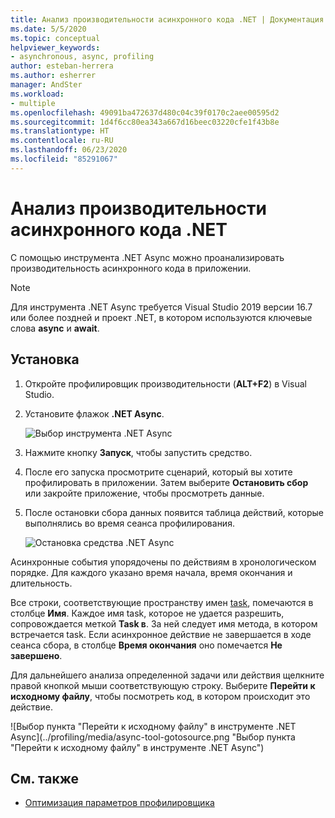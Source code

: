 ```yaml
---
title: Анализ производительности асинхронного кода .NET | Документация Майкрософт
ms.date: 5/5/2020
ms.topic: conceptual
helpviewer_keywords:
- asynchronous, async, profiling
author: esteban-herrera
ms.author: esherrer
manager: AndSter
ms.workload:
- multiple
ms.openlocfilehash: 49091ba472637d480c04c39f0170c2aee00595d2
ms.sourcegitcommit: 1d4f6cc80ea343a667d16beec03220cfe1f43b8e
ms.translationtype: HT
ms.contentlocale: ru-RU
ms.lasthandoff: 06/23/2020
ms.locfileid: "85291067"
---
```

# <a name="analyze-performance-of-net-asynchronous-code"></a>Анализ производительности асинхронного кода .NET

С помощью инструмента .NET Async можно проанализировать производительность асинхронного кода в приложении.

> [!NOTE]
> Для инструмента .NET Async требуется Visual Studio 2019 версии 16.7 или более поздней и проект .NET, в котором используются ключевые слова **async** и **await**.

## <a name="setup"></a>Установка

1. Откройте профилировщик производительности (**ALT+F2**) в Visual Studio.

1. Установите флажок **.NET Async**.

   ![Выбор инструмента .NET Async](../profiling/media/async-tool-selected.png "Выбор инструмента .NET Async")

1. Нажмите кнопку **Запуск**, чтобы запустить средство.

1. После его запуска просмотрите сценарий, который вы хотите профилировать в приложении. Затем выберите **Остановить сбор** или закройте приложение, чтобы просмотреть данные.

1. После остановки сбора данных появится таблица действий, которые выполнялись во время сеанса профилирования.

   ![Остановка средства .NET Async](../profiling/media/async-tool-opened.png "Остановка средства .NET Async")

Асинхронные события упорядочены по действиям в хронологическом порядке. Для каждого указано время начала, время окончания и длительность.

Все строки, соответствующие пространству имен [task](https://docs.microsoft.com/dotnet/api/system.threading.tasks), помечаются в столбце **Имя**. Каждое имя task, которое не удается разрешить, сопровождается меткой **Task в**. За ней следует имя метода, в котором встречается task. Если асинхронное действие не завершается в ходе сеанса сбора, в столбце **Время окончания** оно помечается **Не завершено**.

Для дальнейшего анализа определенной задачи или действия щелкните правой кнопкой мыши соответствующую строку. Выберите **Перейти к исходному файлу**, чтобы посмотреть код, в котором происходит это действие.

![Выбор пункта "Перейти к исходному файлу" в инструменте .NET Async](../profiling/media/async-tool-gotosource.png "Выбор пункта "Перейти к исходному файлу" в инструменте .NET Async")

## <a name="see-also"></a>См. также

- [Оптимизация параметров профилировщика](../profiling/optimize-profiler-settings.md)

